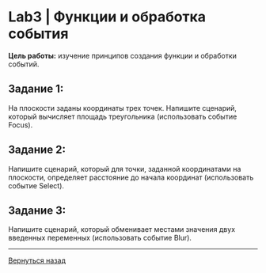 # Lab3 | Функции и обработка события

**Цель работы:** изучение принципов создания функции и обработки событий.

## Задание 1:

На плоскости заданы координаты трех точек. Напишите сценарий, который вычисляет площадь треугольника (использовать событие Focus).

## Задание 2:

Напишите сценарий, который для точки, заданной координатами на плоскости, определяет расстояние до начала координат (использовать событие Select).

## Задание 3:

Напишите сценарий, который обменивает местами значения двух введенных переменных (использовать событие Blur).

___

[Вернуться назад](../README.md)

